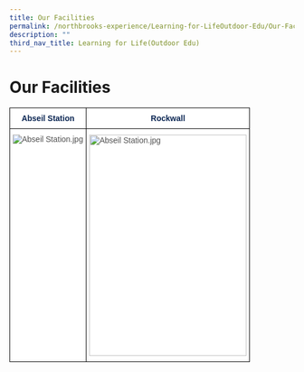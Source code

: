 ```yaml
---
title: Our Facilities
permalink: /northbrooks-experience/Learning-for-LifeOutdoor-Edu/Our-Facilities/permalink/
description: ""
third_nav_title: Learning for Life(Outdoor Edu)
---
```

Our Facilities
==============

<style type="text/css">
.tg  {border-collapse:collapse;border-spacing:0;}
.tg td{border-color:black;border-style:solid;border-width:1px;font-family:Arial, sans-serif;font-size:14px;
  overflow:hidden;padding:10px 5px;word-break:normal;}
.tg th{border-color:black;border-style:solid;border-width:1px;font-family:Arial, sans-serif;font-size:14px;
  font-weight:normal;overflow:hidden;padding:10px 5px;word-break:normal;}
.tg .tg-8mwx{background-color:#FFF;color:#505050;text-align:left;vertical-align:top}
.tg .tg-6jss{background-color:#FFF;color:#0A2552;font-weight:bold;text-align:center;vertical-align:top}
</style>
<table class="tg">
<thead>
  <tr>
    <th class="tg-6jss"><span style="color:#0A2552">Abseil Station</span></th>
    <th class="tg-6jss"><span style="color:#0A2552">Rockwall</span></th>
  </tr>
</thead>
<tbody>
  <tr>
    <td class="tg-8mwx"><img src="https://northbrookssec-moe-edu-sg-admin.cwp.sg/qql/slot/u162/Progs%20n%20Events/Learning%20for%20Life%20(outdoor)/Our%20Facilities/.tn.Abseil%20Station.jpg.2.jpg" alt="Abseil Station.jpg"> </td>
    <td class="tg-8mwx"><img src="https://northbrookssec-moe-edu-sg-admin.cwp.sg/qql/slot/u162/Progs%20n%20Events/Learning%20for%20Life%20(outdoor)/Our%20Facilities/.tn.Rockwall.jpg.mid.jpg" alt="Abseil Station.jpg" width="278" height="392"></td>
  </tr>
</tbody>
</table>